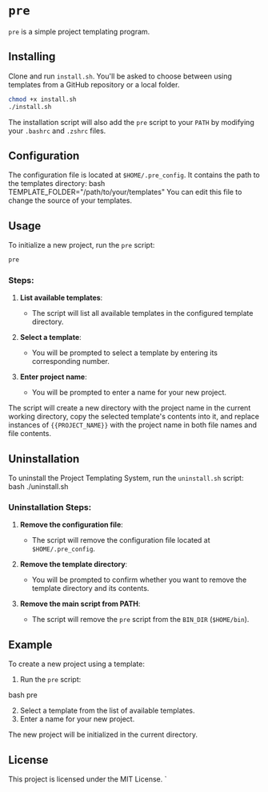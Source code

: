 # `pre`

`pre` is a simple project templating program.

## Installing

Clone and run `install.sh`. You'll be asked to choose between using templates from a GitHub repository or a local folder.

```bash
chmod +x install.sh
./install.sh
```

The installation script will also add the `pre` script to your `PATH` by modifying your `.bashrc` and `.zshrc` files.

## Configuration

The configuration file is located at `$HOME/.pre_config`. It contains the path to the templates directory:
bash
TEMPLATE_FOLDER="/path/to/your/templates"
You can edit this file to change the source of your templates.

## Usage

To initialize a new project, run the `pre` script:

```bash
pre
```

### Steps:

1. **List available templates**:

   - The script will list all available templates in the configured template directory.

2. **Select a template**:

   - You will be prompted to select a template by entering its corresponding number.

3. **Enter project name**:
   - You will be prompted to enter a name for your new project.

The script will create a new directory with the project name in the current working directory, copy the selected template's contents into it, and replace instances of `{{PROJECT_NAME}}` with the project name in both file names and file contents.

## Uninstallation

To uninstall the Project Templating System, run the `uninstall.sh` script:
bash
./uninstall.sh

### Uninstallation Steps:

1. **Remove the configuration file**:

   - The script will remove the configuration file located at `$HOME/.pre_config`.

2. **Remove the template directory**:

   - You will be prompted to confirm whether you want to remove the template directory and its contents.

3. **Remove the main script from PATH**:
   - The script will remove the `pre` script from the `BIN_DIR` (`$HOME/bin`).

## Example

To create a new project using a template:

1. Run the `pre` script:

bash
pre

2. Select a template from the list of available templates.
3. Enter a name for your new project.

The new project will be initialized in the current directory.

## License

This project is licensed under the MIT License.
`
